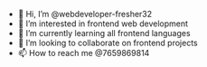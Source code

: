- 👋 Hi, I’m @webdeveloper-fresher32
- 👀 I’m interested in frontend web development
- 🌱 I’m currently learning all frontend languages
- 💞️ I’m looking to collaborate on frontend projects
- 📫 How to reach me @7659869814

<!---
webdeveloper-fresher32/webdeveloper-fresher32 is a ✨ special ✨ repository because its `README.md` (this file) appears on your GitHub profile.
You can click the Preview link to take a look at your changes.
--->
